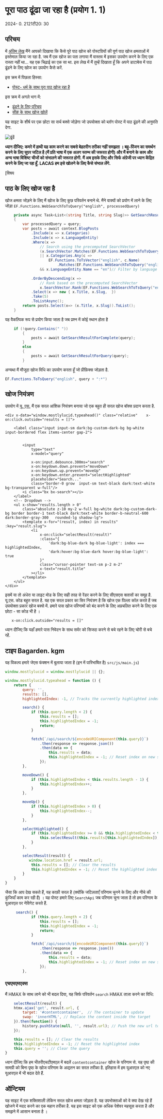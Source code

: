 # पूरा पाठ ढूंढा जा रहा है (प्रयोग 1. 1)

<!--category-- Postgres, Alpine -->
<datetime class="hidden">2024- 0. 2121टी20: 30</datetime>

## परिचय

में [अंतिम लेख](/blog/textsearchingpt1) मैंने आपको दिखाया कि कैसे पूरे पाठ खोज को पोस्टग्रियों की पूर्ण पाठ खोज क्षमताओं में इस्तेमाल किया जा रहा है. जब मैं एक खोज का पता लगाया मैं वास्तव में इसका उपयोग करने के लिए एक रास्ता नहीं था... यह एक चिढ़ाई का एक सा था. इस लेख में मैं तुम्हें दिखाता हूँ कि अपने डाटाबेस में पाठ ढूंढने के लिए खोज का उपयोग कैसे करें.

इस क्रम में पिछला हिस्सा:

- [पोस्ट- धर्म के साथ पूरा पाठ खोज रहा है](/blog/textsearchingpt1)

इस क्रम में अगले भाग में:

- [ढूंढने के लिए परिचय](/blog/textsearchingpt2)
- [सी# के साथ खोज खोलें](/blog/textsearchingpt3)

यह साइट के शीर्ष पर एक छोटा सा सर्च बक्से जोड़ेगा जो उपयोक्ता को ब्लॉग पोस्ट में पाठ ढूंढने की अनुमति देगा.

![ढूंढें](searchbox.png?format=webp&quality=25)

**ध्यान दीजिए: कमरे में हाथी यह काम करने का सबसे बेहतरीन तरीका नहीं समझता । बहु-पिंजन का समर्थन करने के लिए सुपर जटिल है (मैं प्रति भाषा में एक अलग स्तम्भ की जरूरत होगी) और मैं बनाने के काम और अन्य भाषा विशिष्ट चीजों को संभालने की जरूरत होगी. मैं अब इसके लिए और सिर्फ अंग्रेजी पर ध्यान केंद्रित करने के लिए जा रहा हूँ. LACAS हम इसे खोलने के लिए कैसे संभाल लेंगे.**

[विषय

## पाठ के लिए खोज रहा है

खोज क्षमता जोड़ने के लिए मैं खोज के लिए कुछ परिवर्तन बनाने थे. मैंने वाक्यों को प्रयोग में लाने के लिए जोड़ा `EF.Functions.WebSearchToTsQuery("english", processedQuery)`

```csharp
    private async Task<List<(string Title, string Slug)>> GetSearchResultForQuery(string query)
    {
        var processedQuery = query;
        var posts = await context.BlogPosts
            .Include(x => x.Categories)
            .Include(x => x.LanguageEntity)
            .Where(x =>
                // Search using the precomputed SearchVector
                (x.SearchVector.Matches(EF.Functions.WebSearchToTsQuery("english", processedQuery)) // Use precomputed SearchVector for title and content
                || x.Categories.Any(c =>
                    EF.Functions.ToTsVector("english", c.Name)
                        .Matches(EF.Functions.WebSearchToTsQuery("english", processedQuery)))) // Search in categories
                && x.LanguageEntity.Name == "en")// Filter by language
            
            .OrderByDescending(x =>
                // Rank based on the precomputed SearchVector
                x.SearchVector.Rank(EF.Functions.WebSearchToTsQuery("english", processedQuery))) // Use precomputed SearchVector for ranking
            .Select(x => new { x.Title, x.Slug,  })
            .Take(5)
            .ToListAsync();
        return posts.Select(x=> (x.Title, x.Slug)).ToList();
    }
```

यह वैकल्पिक रूप से प्रयोग किया जाता है जब प्रश्न में कोई स्थान होता है

```csharp
    if (!query.Contains(" "))
        {
            posts = await GetSearchResultForComplete(query);
        }
        else
        {
            posts = await GetSearchResultForQuery(query);
        }
```

अन्यथा मैं मौजूदा खोज विधि का उपयोग करता हूँ जो प्रीफ़िक्स जोड़ता है.

```csharp
EF.Functions.ToTsQuery("english", query + ":*")

```

## खोज नियंत्रण

उपयोग में [यू. एस.](https://alpinejs.dev/) मैं एक सरल आंशिक नियंत्रण बनाया जो एक बहुत ही सरल खोज बॉक्स प्रदान करता है.

```razor
<div x-data="window.mostlylucid.typeahead()" class="relative"    x-on:click.outside="results = []">

    <label class="input input-sm dark:bg-custom-dark-bg bg-white input-bordered flex items-center gap-2">
       
        
        <input
            type="text"
            x-model="query"

            x-on:input.debounce.300ms="search"
            x-on:keydown.down.prevent="moveDown"
            x-on:keydown.up.prevent="moveUp"
            x-on:keydown.enter.prevent="selectHighlighted"
            placeholder="Search..."
            class="border-0 grow  input-sm text-black dark:text-white bg-transparent w-full"/>
        <i class="bx bx-search"></i>
    </label>
    <!-- Dropdown -->
    <ul x-show="results.length > 0"
        class="absolute z-10 my-2 w-full bg-white dark:bg-custom-dark-bg border border-1 text-black dark:text-white border-b-neutral-600 dark:border-gray-300   rounded-lg shadow-lg">
        <template x-for="(result, index) in results" :key="result.slug">
            <li
                x-on:click="selectResult(result)"
                :class="{
                    'dark:bg-blue-dark bg-blue-light': index === highlightedIndex,
                    'dark:hover:bg-blue-dark hover:bg-blue-light': true
                }"
                class="cursor-pointer text-sm p-2 m-2"
                x-text="result.title"
            ></li>
        </template>
    </ul>
</div>
```

इसमें या तो अंधेरा या लाइट मोड के लिए सही तरह से रेंडर करने के लिए सीएसएस क्लासों का समूह है. यू.एस. कोड बहुत सरल है. यह एक सरल प्रकार का सिर नियंत्रण है कि खोज एक पिल्ला कॉल करते हैं जब उपयोक्ता प्रकार खोज बक्से में.
हमारे पास खोज परिणामों को बंद करने के लिए अप्रचलित करने के लिए एक छोटा - सा कोड भी है ।

```html
   x-on:click.outside="results = []"
```

ध्यान दीजिए कि यहाँ हमारे पास निवेदन के साथ सर्वर को सिजदा करने से बचे रहने के लिए चोरी से बचे रहें.

## टाइप Bagarden. kgm

यह विकल्प हमारे जेएस फंक्शन में बुलाया जाता है (इन में पारिभाषित है) `src/js/main.js`)

```javascript
window.mostlylucid = window.mostlylucid || {};

window.mostlylucid.typeahead = function () {
    return {
        query: '',
        results: [],
        highlightedIndex: -1, // Tracks the currently highlighted index

        search() {
            if (this.query.length < 2) {
                this.results = [];
                this.highlightedIndex = -1;
                return;
            }

            fetch(`/api/search/${encodeURIComponent(this.query)}`)
                .then(response => response.json())
                .then(data => {
                    this.results = data;
                    this.highlightedIndex = -1; // Reset index on new search
                });
        },

        moveDown() {
            if (this.highlightedIndex < this.results.length - 1) {
                this.highlightedIndex++;
            }
        },

        moveUp() {
            if (this.highlightedIndex > 0) {
                this.highlightedIndex--;
            }
        },

        selectHighlighted() {
            if (this.highlightedIndex >= 0 && this.highlightedIndex < this.results.length) {
                this.selectResult(this.results[this.highlightedIndex]);
            }
        },

        selectResult(result) {
           window.location.href = result.url;
            this.results = []; // Clear the results
            this.highlightedIndex = -1; // Reset the highlighted index
        }
    }
}
```

जैसा कि आप देख सकते हैं, यह काफ़ी सरल है (क्योंकि जटिलताएँ परिणाम चुनने के लिए और नीचे की कुंजियाँ काम कर रही हैं) ।
यह पोस्ट हमारे लिए `SearchApi`
जब परिणाम चुना जाता है तो हम परिणाम के यूआरएल पर नेविगेट करते हैं.

```javascript
     search() {
            if (this.query.length < 2) {
                this.results = [];
                this.highlightedIndex = -1;
                return;
            }

            fetch(`/api/search/${encodeURIComponent(this.query)}`)
                .then(response => response.json())
                .then(data => {
                    this.results = data;
                    this.highlightedIndex = -1; // Reset index on new search
                });
        },
```

### एचएमएमएक्स

मैं HMAX के साथ लाने को भी बदल दिया, यह सिर्फ परिवर्तन `search` HMAX ताज़ा करने का विधि:

```javascript
    selectResult(result) {
    htmx.ajax('get', result.url, {
        target: '#contentcontainer',  // The container to update
        swap: 'innerHTML', // Replace the content inside the target
    }).then(function() {
        history.pushState(null, '', result.url); // Push the new url to the history
    });

    this.results = []; // Clear the results
    this.highlightedIndex = -1; // Reset the highlighted index
    this.query = ''; // Clear the query
}
```

ध्यान दीजिए कि हम भीतरीएचटीएमएल में बदलें `contentcontainer` खोज के परिणाम से. यह पृष्ठ की सामग्री को बिना पृष्ठ के खोज परिणाम के अद्यतन का सरल तरीका है.
इतिहास में हम यूआरएल को नए यूआरएल में भी बदल देते हैं.

## ऑन्टियम

यह साइट में एक शक्तिशाली लेकिन सरल खोज क्षमता जोड़ता है. यह उपभोक्ताओं को वे क्या देख रहे हैं खोजने में मदद करने का एक महान तरीका है.
यह इस साइट को एक अधिक पेशेवर महसूस करता है और समझने में आसान बनाता है ।